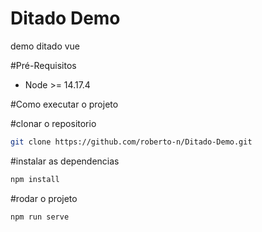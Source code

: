 # Ditado Demo
 demo ditado vue

#Pré-Requisitos

* Node >= 14.17.4

#Como executar o projeto 


#clonar o repositorio
``` bash
git clone https://github.com/roberto-n/Ditado-Demo.git
```
#instalar as dependencias
``` bash
npm install
```
#rodar o projeto
``` bash
npm run serve    
```

